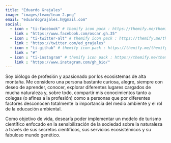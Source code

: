 ```yaml
---
title: "Eduardo Grajales"
image: "images/team/team-2.png"
email: "eduardograjales.h@gmail.com"
social:
  - icon : "ti-facebook" # themify icon pack : https://themify.me/themify-icons
    link : "https://www.facebook.com/oscar.gh.35"
  - icon : "ti-twitter-alt" # themify icon pack : https://themify.me/themify-icons
    link : "https://twitter.com/ed_grajales"
  - icon : "ti-github" # themify icon pack : https://themify.me/themify-icons
    link : "#"
  - icon : "ti-instagram" # themify icon pack : https://themify.me/themify-icons
    link : "https://www.instagram.com/gh_bio/"
---
```


Soy biólogo de profesión y apasionado por los ecosistemas de alta montaña. Me considero una persona bastante curiosa, alegre, siempre con deseo de aprender, conocer, explorar diferentes lugares cargados de mucha naturaleza y, sobre todo, compartir mis conocimientos tanto a colegas (o afines a la profesión) como a personas que por diferentes factores desconocen totalmente la importancia del medio ambiente y el rol de la educación ambiental. 

Como objetivo de vida, desearía poder implementar un modelo de turismo científico enfocado en la sensibilización de la sociedad sobre la naturaleza a través de sus secretos científicos, sus servicios ecosistémicos y su fabuloso mundo genético.